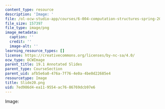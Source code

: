 ```yaml
---
content_type: resource
description: 'Image: '
file: /ol-ocw-studio-app/courses/6-004-computation-structures-spring-2017/7ed986d4ea119554ac7686769dcb97e6_Slide20.png
file_size: 157397
file_type: image/png
image_metadata:
  caption: ''
  credit: ''
  image-alt: ''
learning_resource_types: []
license: https://creativecommons.org/licenses/by-nc-sa/4.0/
ocw_type: OCWImage
parent_title: 19.1 Annotated Slides
parent_type: CourseSection
parent_uid: afb5e6a8-476a-7f76-4e0a-4be0d22685e4
resourcetype: Image
title: Slide20.png
uid: 7ed986d4-ea11-9554-ac76-86769dcb97e6
---
```

Image: 
